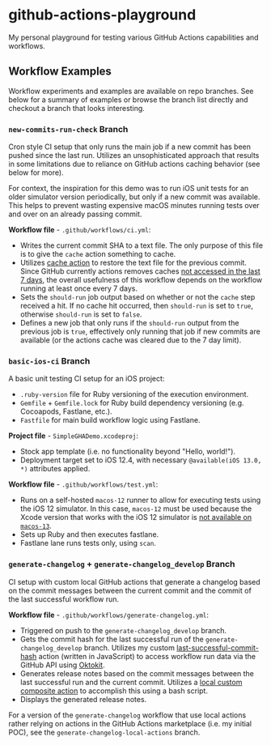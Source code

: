 # github-actions-playground

My personal playground for testing various GitHub Actions capabilities and workflows.

## Workflow Examples

Workflow experiments and examples are available on repo branches. See below for a summary of examples or browse the branch list directly and checkout a branch that looks interesting.

### `new-commits-run-check` Branch

Cron style CI setup that only runs the main job if a new commit has been pushed since the last run. Utilizes an unsophisticated approach that results in some limitations due to reliance on GitHub actions caching behavior (see below for more).

For context, the inspiration for this demo was to run iOS unit tests for an older simulator version periodically, but only if a new commit was available. This helps to prevent wasting expensive macOS minutes running tests over and over on an already passing commit.

**Workflow file** - `.github/workflows/ci.yml`:

* Writes the current commit SHA to a text file. The only purpose of this file is to give the `cache` action something to cache.
* Utilizes [cache action](https://github.com/actions/cache) to restore the text file for the previous commit. Since GitHub currently actions removes caches [not accessed in the last 7 days](https://docs.github.com/en/actions/using-workflows/caching-dependencies-to-speed-up-workflows#usage-limits-and-eviction-policy), the overall usefulness of this workflow depends on the workflow running at least once every 7 days.
* Sets the `should-run` job output based on whether or not the `cache` step received a hit. If no cache hit occurred, then `should-run` is set to `true`, otherwise `should-run` is set to `false`.
* Defines a new job that only runs if the `should-run` output from the previous job is `true`, effectively only running that job if new commits are available (or the actions cache was cleared due to the 7 day limit).

### `basic-ios-ci` Branch

A basic unit testing CI setup for an iOS project:

* `.ruby-version` file for Ruby versioning of the execution environment.
* `Gemfile` + `Gemfile.lock` for Ruby build dependency versioning (e.g. Cocoapods, Fastlane, etc.).
* `Fastfile` for main build workflow logic using Fastlane.

**Project file** - `SimpleGHADemo.xcodeproj`:

* Stock app template (i.e. no functionality beyond "Hello, world!").
* Deployment target set to iOS 12.4, with necessary `@available(iOS 13.0, *)` attributes applied.

**Workflow file** - `.github/workflows/test.yml`:

* Runs on a self-hosted `macos-12` runner to allow for executing tests using the iOS 12 simulator. In this case, `macos-12` must be used because the Xcode version that works with the iOS 12 simulator is [not available on `macos-13`](https://stackoverflow.com/q/75142619/4343618).
* Sets up Ruby and then executes fastlane.
* Fastlane lane runs tests only, using `scan`.

### `generate-changelog` + `generate-changelog_develop` Branch

CI setup with custom local GitHub actions that generate a changelog based on the commit messages between the current commit and the commit of the last successful workflow run.

**Workflow file** - `.github/workflows/generate-changelog.yml`:

* Triggered on push to the `generate-changelog_develop` branch.
* Gets the commit hash for the last successful run of the `generate-changelog_develop` branch. Utilizes my custom [last-successful-commit-hash](https://github.com/tylermilner/last-successful-commit-hash-action) action (written in JavaScript) to access workflow run data via the GitHub API using [Oktokit](https://www.npmjs.com/package/@actions/github).
* Generates release notes based on the commit messages between the last successful run and the current commit. Utilizes a [local custom composite action](.github/actions/generate-release-notes-action/README.md) to accomplish this using a bash script.
* Displays the generated release notes.

For a version of the `generate-changelog` workflow that use local actions rather relying on actions in the GitHub Actions marketplace (i.e. my initial POC), see the `generate-changelog-local-actions` branch.
